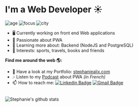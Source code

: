 # I'm a Web Developer ☀️

![age](https://img.shields.io/badge/age-25-ff69b4)
![focus](https://img.shields.io/badge/focus-web-informational)
![city](https://img.shields.io/badge/city-Amsterdam-brightgreen)

- 🖥 Currently working on front end Web applications
- 💃 Passionate about PWA
- 🌱 Learning more about: Backend (NodeJS and PostgreSQL)
- 💜 Interests: sports, travels, books and friends

**Find me around the web 🌎:**

-  💅 Have a look at my Portfolio: [stephaniealix.com](https://stephaniealix.com/)
- 🎶 Listen to my [Podcast](https://slash-podcast.fr/podcasts/progressive-web-app/) about PWA *(in French)*
- 📫 How to reach me:
[![Linkedin Badge](https://img.shields.io/badge/-LinkedIn-blue?style=flat-square&logo=Linkedin&logoColor=white&link=https://www.linkedin.com/in/stephanie-alix/)](https://www.linkedin.com/in/stephanie-alix/) [![Gmail Badge](https://img.shields.io/badge/-Gmail-c14438?style=flat-square&logo=Gmail&logoColor=white&link=mailto:stephanie.alix95.com)](mailto:stephanie.alix95@gmail.com)

<br />

<img alt="Stephanie's github stats" src="https://github-readme-stats.vercel.app/api?username=alix2018&&show_icons=true&theme=dracula" >
